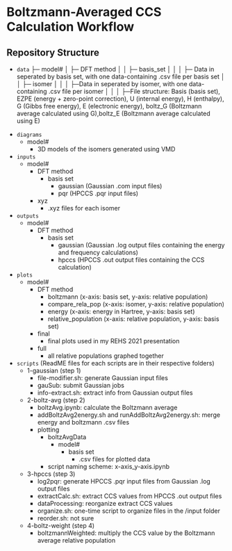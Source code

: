 # Boltzmann-Averaged CCS Calculation Workflow

Repository Structure
--------
+ `data`
   ├─ model#
   │  ├─ DFT method
   │  │  ├─ basis_set
   │  │  │  ├─ Data in seperated by basis set, with one data-containing .csv file per basis set
   │  │  ├─ isomer
   │  │  │  ├─Data in seperated by isomer, with one data-containing .csv file per isomer
   │  │  │  ├─File structure: Basis (basis set), EZPE (energy + zero-point correction), U (internal energy), H (enthalpy), G (Gibbs free energy), E (electronic energy), boltz_G (Boltzmann average calculated using G),boltz_E (Boltzmann average calculated using E)
* `diagrams`
    - model#
        - 3D models of the isomers generated using VMD
* `inputs`
    - model#
        - DFT method
            - basis set
                - gaussian (Gaussian .com input files)
                - pqr (HPCCS .pqr input files)
        - xyz
            - .xyz files for each isomer
* `outputs`
    - model#
        - DFT method
            - basis set
                - gaussian (Gaussian .log output files containing the energy and frequency calculations)
                - hpccs (HPCCS .out output files containing the CCS calculation)
* `plots`
    - model#
        - DFT method
            - boltzmann (x-axis: basis set, y-axis: relative population)
            - compare_rela_pop (x-axis: isomer, y-axis: relative population)
            - energy (x-axis: energy in Hartree, y-axis: basis set)
            - relative_population (x-axis: relative population, y-axis: basis set)
        - final 
            - final plots used in my REHS 2021 presentation
        - full
            - all relative populations graphed together
* `scripts` (ReadME files for each scripts are in their respective folders)
    - 1-gaussian (step 1)
        - file-modifier.sh: generate Gaussian input files
        - gauSub: submit Gaussian jobs
        - info-extract.sh: extract info from Gaussian output files
    - 2-boltz-avg (step 2)
        - boltzAvg.ipynb: calculate the Boltzmann average
        - addBoltzAvg2energy.sh and runAddBoltzAvg2energy.sh: merge energy and boltzmann .csv files
        - plotting
            - boltzAvgData
                - model#
                    - basis set
                        - .csv files for plotted data
            - script naming scheme: x-axis_y-axis.ipynb
    - 3-hpccs (step 3)
        - log2pqr: generate HPCCS .pqr input files from Gaussian .log output files
        - extractCalc.sh: extract CCS values from HPCCS .out output files
        - dataProcessing: reorganize extract CCS values
        - organize.sh: one-time script to organize files in the /input folder
        - reorder.sh: not sure
    - 4-boltz-weight (step 4)
        - boltzmannWeighted: multiply the CCS value by the Boltzmann average relative population
